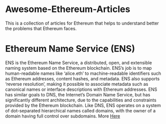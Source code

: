 # Awesome-Ethereum-Articles
This is a collection of articles for Ethereum that helps to understand better the problems that Ethereum faces.


# Ethereum Name Service (ENS) 

ENS is the Ethereum Name Service, a distributed, open, and extensible naming system based on the Ethereum blockchain.
ENS’s job is to map human-readable names like ‘alice.eth’ to machine-readable identifiers such as Ethereum addresses, content hashes, and metadata. ENS also supports ‘reverse resolution’, making it possible to associate metadata such as canonical names or interface descriptions with Ethereum addresses.
ENS has similar goals to DNS, the Internet’s Domain Name Service, but has significantly different architecture, due to the capabilities and constraints provided by the Ethereum blockchain. Like DNS, ENS operates on a system of dot-separated hierarchical names called domains, with the owner of a domain having full control over subdomains.
More [Here](https://docs.ens.domains/)
